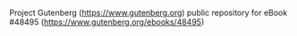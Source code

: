 Project Gutenberg (https://www.gutenberg.org) public repository for eBook #48495 (https://www.gutenberg.org/ebooks/48495)
